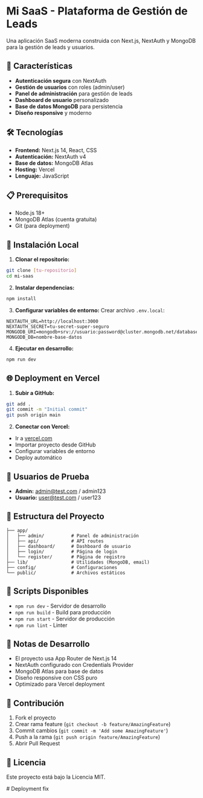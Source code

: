 # Mi SaaS - Plataforma de Gestión de Leads

Una aplicación SaaS moderna construida con Next.js, NextAuth y MongoDB para la gestión de leads y usuarios.

## 🚀 Características

- **Autenticación segura** con NextAuth
- **Gestión de usuarios** con roles (admin/user)
- **Panel de administración** para gestión de leads
- **Dashboard de usuario** personalizado
- **Base de datos MongoDB** para persistencia
- **Diseño responsive** y moderno

## 🛠️ Tecnologías

- **Frontend:** Next.js 14, React, CSS
- **Autenticación:** NextAuth v4
- **Base de datos:** MongoDB Atlas
- **Hosting:** Vercel
- **Lenguaje:** JavaScript

## 📋 Prerequisitos

- Node.js 18+ 
- MongoDB Atlas (cuenta gratuita)
- Git (para deployment)

## 🚀 Instalación Local

1. **Clonar el repositorio:**
```bash
git clone [tu-repositorio]
cd mi-saas
```

2. **Instalar dependencias:**
```bash
npm install
```

3. **Configurar variables de entorno:**
Crear archivo `.env.local`:
```env
NEXTAUTH_URL=http://localhost:3000
NEXTAUTH_SECRET=tu-secret-super-seguro
MONGODB_URI=mongodb+srv://usuario:password@cluster.mongodb.net/database
MONGODB_DB=nombre-base-datos
```

4. **Ejecutar en desarrollo:**
```bash
npm run dev
```

## 🌐 Deployment en Vercel

1. **Subir a GitHub:**
```bash
git add .
git commit -m "Initial commit"
git push origin main
```

2. **Conectar con Vercel:**
- Ir a [vercel.com](https://vercel.com)
- Importar proyecto desde GitHub
- Configurar variables de entorno
- Deploy automático

## 👥 Usuarios de Prueba

- **Admin:** admin@test.com / admin123
- **Usuario:** user@test.com / user123

## 📁 Estructura del Proyecto

```
├── app/
│   ├── admin/          # Panel de administración
│   ├── api/            # API routes
│   ├── dashboard/      # Dashboard de usuario
│   ├── login/          # Página de login
│   └── register/       # Página de registro
├── lib/                # Utilidades (MongoDB, email)
├── config/             # Configuraciones
└── public/             # Archivos estáticos
```

## 🔧 Scripts Disponibles

- `npm run dev` - Servidor de desarrollo
- `npm run build` - Build para producción
- `npm run start` - Servidor de producción
- `npm run lint` - Linter

## 📝 Notas de Desarrollo

- El proyecto usa App Router de Next.js 14
- NextAuth configurado con Credentials Provider
- MongoDB Atlas para base de datos
- Diseño responsive con CSS puro
- Optimizado para Vercel deployment

## 🤝 Contribución

1. Fork el proyecto
2. Crear rama feature (`git checkout -b feature/AmazingFeature`)
3. Commit cambios (`git commit -m 'Add some AmazingFeature'`)
4. Push a la rama (`git push origin feature/AmazingFeature`)
5. Abrir Pull Request

## 📄 Licencia

Este proyecto está bajo la Licencia MIT.

#   D e p l o y m e n t   f i x  
 